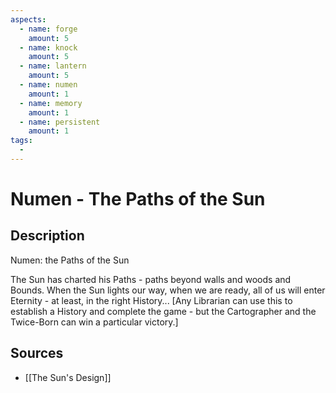 ```yaml
---
aspects: 
  - name: forge
    amount: 5
  - name: knock
    amount: 5
  - name: lantern
    amount: 5
  - name: numen
    amount: 1
  - name: memory
    amount: 1
  - name: persistent
    amount: 1
tags:
  - 
---
```


# Numen - The Paths of the Sun

## Description
Numen: the Paths of the Sun

The Sun has charted his Paths - paths beyond walls and woods and Bounds. When the Sun lights our way, when we are ready, all of us will enter Eternity - at least, in the right History... [Any Librarian can use this to establish a History and complete the game - but the Cartographer and the Twice-Born can win a particular victory.]
## Sources
- [[The Sun's Design]]